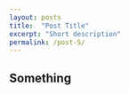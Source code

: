 ```yaml
---
layout: posts
title:  "Post Title"
excerpt: "Short description"
permalink: /post-5/
---
```


## Something
